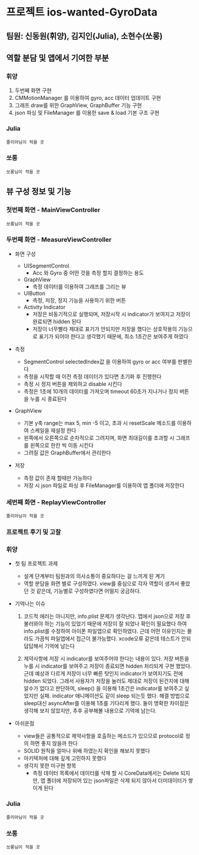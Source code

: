# 프로젝트 ios-wanted-GyroData
## 팀원: 신동원(휘양), 김지인(Julia), 소현수(쏘롱)

## 역할 분담 및 앱에서 기여한 부분
### 휘양 
1. 두번째 화면 구현
2. CMMotionManager 를 이용하여 gyro, acc 데이터 업데이트 구현
3. 그래프 draw를 위한 GraphView, GraphBuffer 기능 구현
4. json 파싱 및 FileManager 를 이용한 save & load 기본 구조 구현

### Julia
`줄리아님이 적을 곳`

### 쏘롱
`쏘롱님이 적을 곳`

## 뷰 구성 정보 및 기능

### 첫번째 화면 - MainViewController

`쏘롱님이 적을 곳`

### 두번째 화면 - MeasureViewController

- 화면 구성
  - UISegmentControl
    - Acc 와 Gyro 중 어떤 것을 측정 할지 결정하는 용도
  - GraphView
    - 측정 데이터를 이용하여 그래프를 그리는 뷰
  - UIButton
    - 측정, 저장, 정지 기능을 사용하기 위한 버튼
  - Activity Indicator
    - 저장은 비동기적으로 실행되며, 저장시작 시 indicator가 보여지고 저장이 완료되면 hidden 된다
    - 저장이 너무빨라 제대로 표기가 안되지만 저장을 했다는 상호작용의 기능으로 표기가 되어야 한다고 생각했기 때문에, 최소 1초간은 보여주게 하였다

- 측정
  - SegmentControl selectedIndex값 을 이용하여 gyro or acc 여부를 판별한다
  - 측정을 시작할 때 이전 측정 데이터가 있다면 초기화 후 진행한다
  - 측정 시 정지 버튼을 제외하고 disable 시킨다
  - 측정은 1초에 10개의 데이터를 가져오며 timeout 60초가 지나거나 정지 버튼을 누를 시 종료된다
 
- GraphView
  - 기본 y축 range는 max 5, min -5 이고, 초과 시 resetScale 메소드를 이용하여 스케일을 재설정 한다
  - 왼쪽에서 오른쪽으로 순차적으로 그려지며, 화면 최대길이를 초과할 시 그래프를 왼쪽으로 한칸 씩 이동 시킨다
  - 그려질 값은 GraphBuffer에서 관리한다

- 저장
  - 측정 값이 존재 할때만 가능하다
  - 저장 시 json 파일로 파싱 후 FileManager를 이용하여 앱 폴더에 저장한다
 

### 세번째 화면 - ReplayViewController

`줄리아님이 적을 곳`

### 프로젝트 후기 및 고찰
### 휘양
  - 첫 팀 프로젝트 과제
    - 설계 단계부터 팀원과의 의사소통이 중요하다는 걸 느끼게 된 계기
    - 역할 분담을 화면 별로 구성하였다. view를 중심으로 각자 역할이 생겨서 좋았던 것 같은데, 기능별로 구성하였다면 어떨지 궁금하다.
  - 기억나는 이슈
    1. 코드적 에러는 아니지만, info.plist 문제가 생각난다. 앱에서 json으로 저장 후 불러와야 하는 기능이 있었기 때문에 저장이 잘 되었나 확인이 필요했다
    하여 info.plist를 수정하여 아이폰 파일앱으로 확인하였다. 근데 어떤 이유인지는 몰라도 가끔씩 파일앱에서 접근이 불가능했다. xcode오류 같은데 테스트가 안되 답답해서 기억에 남는다
    
    2. 제약사항에 저장 시 indicator를 보여주어야 한다는 내용이 있다. 저장 버튼을 누를 시 indicator를 보여주고 저장이 종료되면 hidden 처리되게 구현 했었다. 근데 예상과 다르게
    저장이 너무 빠른 탓인지 indicator가 보여지기도 전에 hidden 되었다. 그래서 사용자가 저장을 눌러도 제대로 저장이 된건지에 대해 알수가 없다고 판단하여, sleep() 을 이용해 1초간은
    indicator를 보여주고 싶었지만 실패. indicator 애니메이션도 같이 sleep 되는듯 했다. 해결 방법으로 sleep대신 asyncAfter를 이용해 1초를 기다리게 했다. 둘이 명확한 차이점은
    생각해 보지 않았지만, 추후 공부해볼 내용으로 기억에 남는다.
    
  - 아쉬운점
    - view들은 공통적으로 제약사항을 호출하는 메소드가 있으므로 protocol로 정의 하면 좋지 않을까 한다
    - SOLID 원칙을 얼마나 위배 하였는지 확인을 해보지 못했다
    - 아키텍처에 대해 깊게 고민하지 못했다
    - 생각지 못한 미구현 항목
      - 측정 데이터 목록에서 데이터를 삭제 할 시 CoreData에서는 Delete 되지만, 앱 폴더에 저장되어 있는 json파일은 삭제 되지 않아서 더미데이터가 쌓이게 된다
      
### Julia
`줄리아님이 적을 곳`

### 쏘롱
`쏘롱님이 적을 곳`
